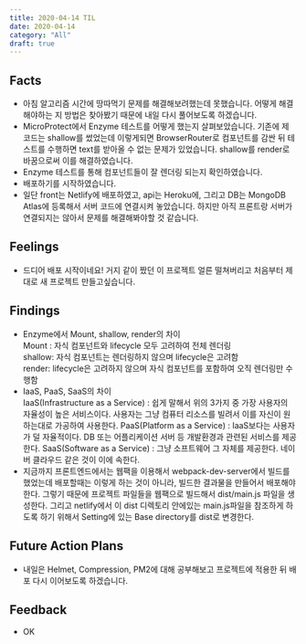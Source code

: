 ```yaml
---
title: 2020-04-14 TIL
date: 2020-04-14
category: "All"
draft: true
---
```


## Facts

- 아침 알고리즘 시간에 땅따먹기 문제를 해결해보려했는데 못했습니다. 어떻게 해결해야하는 지 방법은 찾아봤기 때문에 내일 다시 풀어보도록 하겠습니다.
- MicroProtect에서 Enzyme 테스트를 어떻게 했는지 살펴보았습니다. 기존에 제 코드는 shallow를 썼었는데 이렇게되면 BrowserRouter로 컴포넌트를 감싼 뒤 테스트를 수행하면 text를 받아올 수 없는 문제가 있었습니다. shallow를 render로 바꿈으로써 이를 해결하였습니다.
- Enzyme 테스트를 통해 컴포넌트들이 잘 렌더링 되는지 확인하였습니다.
- 배포하기를 시작하였습니다.
- 일단 front는 Netlify에 배포하였고, api는 Heroku에, 그리고 DB는 MongoDB Atlas에 등록해서 서버 코드에 연결시켜 놓았습니다. 하지만 아직 프론트랑 서버가 연결되지는 않아서 문제를 해결해봐야할 것 같습니다.

## Feelings

- 드디어 배포 시작이네요! 거지 같이 짰던 이 프로젝트 얼른 떨쳐버리고 처음부터 제대로 새 프로젝트 만들고싶습니다.

## Findings

- Enzyme에서 Mount, shallow, render의 차이  
  Mount : 자식 컴포넌트와 lifecycle 모두 고려하여 전체 렌더링  
  shallow: 자식 컴포넌트는 렌더링하지 않으며 lifecycle은 고려함  
  render: lifecycle은 고려하지 않으며 자식 컴포넌트를 포함하여 오직 렌더링만 수행함
- IaaS, PaaS, SaaS의 차이  
  IaaS(Infrastructure as a Service) : 쉽게 말해서 위의 3가지 중 가장 사용자의 자율성이 높은 서비스이다. 사용자는 그냥 컴퓨터 리소스를 빌려서 이를 자신이 원하는대로 가공하여 사용한다.
  PaaS(Platform as a Service) : IaaS보다는 사용자가 덜 자율적이다. DB 또는 어플리케이션 서버 등 개발환경과 관련된 서비스를 제공한다.
  SaaS(Software as a Service) : 그냥 소프트웨어 그 자체를 제공한다. 네이버 클라우드 같은 것이 이에 속한다.
- 지금까지 프론트엔드에서는 웹팩을 이용해서 webpack-dev-server에서 빌드를 했었는데 배포할때는 이렇게 하는 것이 아니라, 빌드한 결과물을 만들어서 배포해야한다. 그렇기 때문에 프로젝트 파일들을 웹팩으로 빌드해서 dist/main.js 파일을 생성한다. 그리고 netlify에서 이 dist 디렉토리 안에있는 main.js파일을 참조하게 하도록 하기 위해서 Setting에 있는 Base directory를 dist로 변경한다.

## Future Action Plans

- 내일은 Helmet, Compression, PM2에 대해 공부해보고 프로젝트에 적용한 뒤 배포 다시 이어보도록 하겠습니다.

## Feedback

- OK
